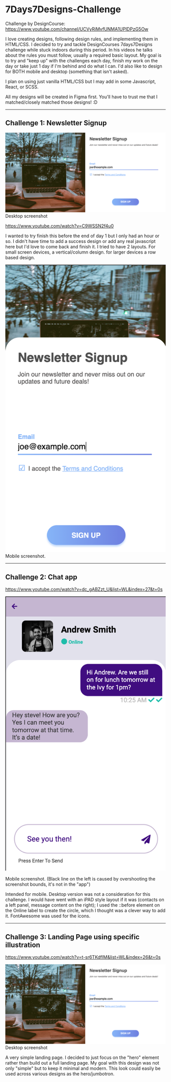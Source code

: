 # 7Days7Designs-Challenge

Challenge by DesignCourse: https://www.youtube.com/channel/UCVyRiMvfUNMA1UPlDPzG5Ow

I love creating designs, following design rules, and implementing them in HTML/CSS.
I decided to try and tackle DesignCourses 7days7Designs challenge while stuck indoors during this period.
In his videos he talks about the rules you must follow, usually a required basic layout.
My goal is to try and "keep up" with the challenges each day, finish my work on the day or take just 1 day if I'm behind and do what I can.
I'd also like to design for BOTH mobile and desktop (something that isn't asked).

I plan on using just vanilla HTML/CSS but I may add in some Javascript, React, or SCSS.

All my designs will be created in Figma first. You'll have to trust me that I matched/closely matched those designs! :D

---

## Challenge 1: Newsletter Signup

![desktop](Day1NewsletterSignup/desktop.png)
Desktop screenshot

https://www.youtube.com/watch?v=C9WSSN2f4u0

I wanted to try finish this before the end of day 1 but I only had an hour or so.
I didn't have time to add a success design or add any real javascript here but I'd love to come back and finish it.
I tried to have 2 layouts. For small screen devices, a vertical/column design. for larger devices a row based design.

![mobile](Day1NewsletterSignup/mobile.png)
Mobile screenshot.

---

## Challenge 2: Chat app

https://www.youtube.com/watch?v=dc_gABZzt_U&list=WL&index=27&t=0s

![mobile](Day2ChatApp/mobile.png)

Mobile screenshot.
(Black line on the left is caused by overshooting the screenshot bounds, it's not in the "app")

Intended for mobile. Desktop version was not a consideration for this challenge. I would have went with an iPAD style layout if it was (contacts on a left panel, message content on the right);
I used the ::before element on the Online label to create the circle, which I thought was a clever way to add it.
FontAwesome was used for the icons.

---

## Challenge 3: Landing Page using specific illustration

https://www.youtube.com/watch?v=t-sr6TKdfIM&list=WL&index=26&t=0s

![desktop](Day1NewsletterSignup/desktop.png)
Desktop screenshot

A very simple landing page. I decided to just focus on the "hero" element rather than build out a full landing page.
My goal with this design was not only "simple" but to keep it minimal and modern.
This look could easily be used across various designs as the hero/jumbotron.
